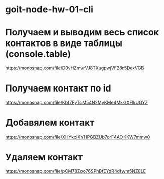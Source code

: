 # goit-node-hw-01-cli

# Получаем и выводим весь список контактов в виде таблицы (console.table)

https://monosnap.com/file/D0vHZmvrVJ8TXugpwjVF28r5DexVGB

# Получаем контакт по id

https://monosnap.com/file/Kbf7EyTcM54N2MyKMe4MkGXFlkUOYZ

# Добавялем контакт

https://monosnap.com/file/XHYkcIXYHPGBZUb7orF4AOKKW7mmw0

# Удаляем контакт

https://monosnap.com/file/pCM78Zoo76SPhBfEYdR4dfwm5NZ8LE
